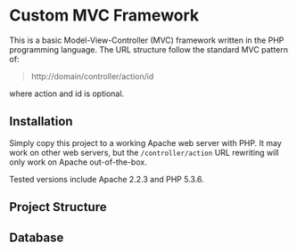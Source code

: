 Custom MVC Framework
====================
This is a  basic Model-View-Controller (MVC) framework written in the PHP programming language. The URL structure follow the standard MVC pattern of: 
> http://domain/controller/action/id

where action and id is optional.


Installation
------------

Simply copy this project to a working Apache web server with PHP. It may work on other web servers, 
but the `/controller/action` URL rewriting will only work on Apache out-of-the-box.

Tested versions include Apache 2.2.3 and PHP 5.3.6.

Project Structure
-----------------

Database
--------

